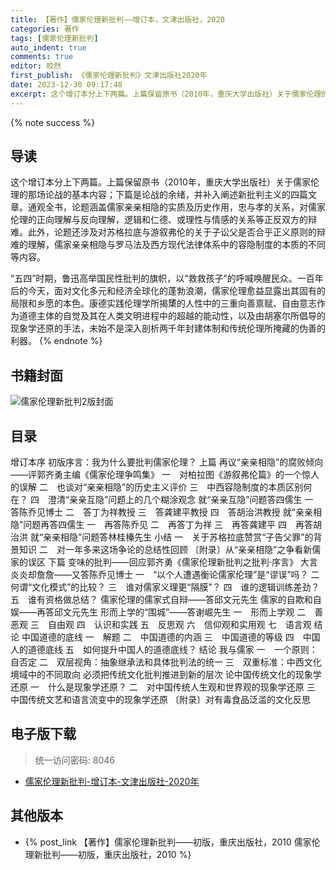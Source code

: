 ```yaml
---
title: 【著作】儒家伦理新批判——增订本，文津出版社，2020
categories: 著作
tags: [儒家伦理新批判]
auto_indent: true
comments: true
editor: 皎然
first_publish: 《儒家伦理新批判》文津出版社2020年
date: 2023-12-30 09:17:48
excerpt: 这个增订本分上下两篇。上篇保留原书（2010年，重庆大学出版社）关于儒家伦理的那场论战的基本内容；下篇是论战的余绪，并补入阐述新批判主义的四篇文章。通观全书，论题涵盖儒家亲亲相隐的实质及历史作用，忠与孝的关系，对儒家伦理的正向理解与反向理解，逻辑和仁德、或理性与情感的关系等正反双方的辩难。此外，论题还涉及对苏格拉底与游叙弗伦的关于子讼父是否合乎正义原则的辩难的理解，儒家亲亲相隐与罗马法及西方现代法律体系中的容隐制度的本质的不同等内容。
---
```

{% note success %}
## 导读
这个增订本分上下两篇。上篇保留原书（2010年，重庆大学出版社）关于儒家伦理的那场论战的基本内容；下篇是论战的余绪，并补入阐述新批判主义的四篇文章。通观全书，论题涵盖儒家亲亲相隐的实质及历史作用，忠与孝的关系，对儒家伦理的正向理解与反向理解，逻辑和仁德、或理性与情感的关系等正反双方的辩难。此外，论题还涉及对苏格拉底与游叙弗伦的关于子讼父是否合乎正义原则的辩难的理解，儒家亲亲相隐与罗马法及西方现代法律体系中的容隐制度的本质的不同等内容。

“五四”时期，鲁迅高举国民性批判的旗帜，以“救救孩子”的呼喊唤醒民众。一百年后的今天，面对文化多元和经济全球化的蓬勃浪潮，儒家伦理愈益显露出其固有的局限和乡愿的本色。康德实践伦理学所揭橥的人性中的三重向善禀赋、自由意志作为道德主体的自觉及其在人类文明进程中的超越的能动性，以及由胡塞尔所倡导的现象学还原的手法，未始不是深入剖析两千年封建体制和传统伦理所掩藏的伪善的利器。
{% endnote %}
## 书籍封面
![儒家伦理新批判2版封面](/images/儒家伦理新批判2版封面.png)

## 目录
增订本序
初版序言：我为什么要批判儒家伦理？
上篇
再议“亲亲相隐”的腐败倾向——评郭齐勇主编《儒家伦理争鸣集》
一　对柏拉图《游叙弗伦篇》的一个惊人的误解
二　也谈对“亲亲相隐”的历史主义评价
三　中西容隐制度的本质区别何在？
四　澄清“亲亲互隐”问题上的几个糊涂观念
就“亲亲互隐”问题答四儒生
一　答陈乔见博士
二　答丁为祥教授
三　答龚建平教授
四　答胡治洪教授
就“亲亲相隐”问题再答四儒生
一　再答陈乔见
二　再答丁为祥
三　再答龚建平
四　再答胡治洪
就“亲亲相隐”问题答林桂榛先生
小结
一　关于苏格拉底赞赏“子告父罪”的背景知识
二　对一年多来这场争论的总结性回顾
〔附录〕从“亲亲相隐”之争看新儒家的误区
下篇
变味的批判——回应郭齐勇《儒家伦理新批判之批判·序言》
大言炎炎却詹詹——又答陈乔见博士
一　“以个人遭遇衡论儒家伦理”是“谬误”吗？
二　何谓“文化模式”的比较？
三　谁对儒家义理更“隔膜”？
四　谁的逻辑训练差劲？
五　谁有资格做总结？
儒家伦理的儒家式自辩——答邱文元先生
儒家的自欺和自娱——再答邱文元先生
形而上学的“围城”——答谢崛先生
一　形而上学观
二　善恶观
三　自由观
四　认识和实践
五　反思观
六　信仰观和实用观
七　语言观
结论
中国道德的底线
一　解题
二　中国道德的内涵
三　中国道德的等级
四　中国人的道德底线
五　如何提升中国人的道德底线？
结论
我与儒家
一　一个原则：自否定
二　双层视角：抽象继承法和具体批判法的统一
三　双重标准：中西文化境域中的不同取向
必须把传统文化批判推进到新的层次
论中国传统文化的现象学还原
一　什么是现象学还原？
二　对中国传统人生观和世界观的现象学还原
三　中国传统文艺和语言流变中的现象学还原
〔附录〕对有毒食品泛滥的文化反思

## 电子版下载
> 统一访问密码: 8046

- [儒家伦理新批判-增订本-文津出版社-2020年](https://url92.ctfile.com/f/21466692-997325318-2083b5?p=8046)

## 其他版本
- {% post_link 【著作】儒家伦理新批判——初版，重庆出版社，2010 儒家伦理新批判——初版，重庆出版社，2010 %}<br/>
